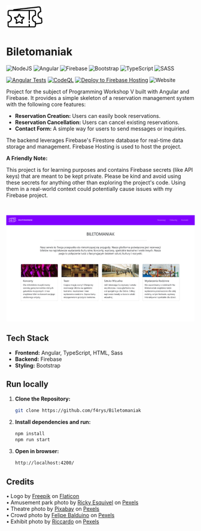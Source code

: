 
<div><img style="margin:10" src="./src/assets/img/logo1.png" width=100>

# Biletomaniak

![NodeJS](https://img.shields.io/badge/node.js-6DA55F?style=for-the-badge&logo=node.js&logoColor=white) ![Angular](https://img.shields.io/badge/angular-%23DD0031.svg?style=for-the-badge&logo=angular&logoColor=white) ![Firebase](https://img.shields.io/badge/firebase-a08021?style=for-the-badge&logo=firebase&logoColor=ffcd34) ![Bootstrap](https://img.shields.io/badge/bootstrap-%238511FA.svg?style=for-the-badge&logo=bootstrap&logoColor=white) ![TypeScript](https://img.shields.io/badge/typescript-%23007ACC.svg?style=for-the-badge&logo=typescript&logoColor=white) ![SASS](https://img.shields.io/badge/SASS-hotpink.svg?style=for-the-badge&logo=SASS&logoColor=white)

[![Angular Tests](https://github.com/f4rys/Biletomaniak/actions/workflows/angular.yml/badge.svg)](https://github.com/f4rys/Biletomaniak/actions/workflows/angular.yml) [![CodeQL](https://github.com/f4rys/Biletomaniak/actions/workflows/codeql.yml/badge.svg)](https://github.com/f4rys/Biletomaniak/actions/workflows/codeql.yml) [![Deploy to Firebase Hosting](https://github.com/f4rys/Biletomaniak/actions/workflows/firebase-deploy.yml/badge.svg)](https://github.com/f4rys/Biletomaniak/actions/workflows/firebase-deploy.yml) ![Website](https://img.shields.io/website?url=https%3A%2F%2Fbiletomaniak.web.app%2F)

Project for the subject of Programming Workshop V built with Angular and Firebase. It provides a simple skeleton of a reservation management system with the following core features:

* **Reservation Creation:**  Users can easily book reservations.
* **Reservation Cancellation:** Users can cancel existing reservations.
* **Contact Form:** A simple way for users to send messages or inquiries.

The backend leverages Firebase's Firestore database for real-time data storage and management. Firebase Hosting is used to host the project.

**A Friendly Note:**

This project is for learning purposes and contains Firebase secrets (like API keys) that are meant to be kept private. Please be kind and avoid using these secrets for anything other than exploring the project's code. Using them in a real-world context could potentially cause issues with my Firebase project.

</br>

![screenshot](screenshot.jpg)

## Tech Stack

* **Frontend:** Angular, TypeScript, HTML, Sass
* **Backend:** Firebase
* **Styling:** Bootstrap

## Run locally

1. **Clone the Repository:**
   ```bash
   git clone https://github.com/f4rys/Biletomaniak

2. **Install dependencies and run:**
   ```bash
   npm install
   npm run start
4. **Open in browser:**
   ```bash
   http://localhost:4200/

## Credits
<div>• Logo by <a href="https://www.flaticon.com/authors/freepik">Freepik</a> on <a href="https://www.flaticon.com/free-icon/ticket_1061702">Flaticon</a></div>
<div>• Amusement park photo by <a href="https://www.pexels.com/@rickyrecap/">Ricky Esquivel</a> on <a href="https://www.pexels.com/photo/photo-of-ferris-wheel-during-daytime-2974664/">Pexels</a></div>
<div>• Theatre photo by <a href="https://www.pexels.com/@pixabay/">Pixabay</a> on <a href="https://www.pexels.com/photo/gray-theater-seat-63328/">Pexels</a></div>
<div>• Crowd photo by <a href="https://www.pexels.com/@felipebalduino/">Felipe Balduino</a> on <a href="https://www.pexels.com/photo/crowd-raising-their-hands-2842763/">Pexels</a></div>
<div>• Exhibit photo by <a href="https://www.pexels.com/@riciardus/">Riccardo</a> on <a href="https://www.pexels.com/photo/exhibit-painting-display-69903/">Pexels</a></div>